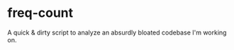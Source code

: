 freq-count
==========

A quick & dirty script to analyze an absurdly bloated codebase I'm working on.
